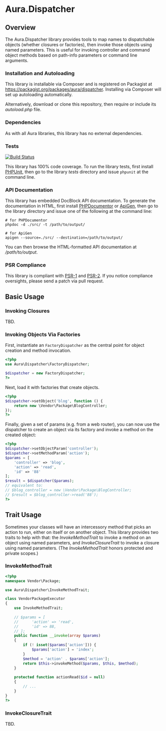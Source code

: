 # Aura.Dispatcher

## Overview

The Aura.Dispatcher library provides tools to map names to dispatchable objects
(whether closures or factories), then invoke those objects using named
parameters. This is useful for invoking controller and command object methods
based on path-info parameters or command line arguments.

### Installation and Autoloading

This library is installable via Composer and is registered on Packagist at
<https://packagist.org/packages/aura/dispatcher>. Installing via Composer will
set up autoloading automatically.

Alternatively, download or clone this repository, then require or include its
_autoload.php_ file.

### Dependencies

As with all Aura libraries, this library has no external dependencies.

### Tests

[![Build Status](https://travis-ci.org/auraphp/Aura.Dispatcher.png?branch=develop-2)](https://travis-ci.org/auraphp/Aura.Dispatcher)

This library has 100% code coverage. To run the library tests, first install
[PHPUnit][], then go to the library _tests_ directory and issue `phpunit` at
the command line.

[PHPUnit]: http://phpunit.de/manual/

### API Documentation

This library has embedded DocBlock API documentation. To generate the
documentation in HTML, first install [PHPDocumentor][] or [ApiGen][], then go
to the library directory and issue one of the following at the command line:

    # for PHPDocumentor
    phpdoc -d ./src/ -t /path/to/output/
    
    # for ApiGen
    apigen --source=./src/ --destination=/path/to/output/

You can then browse the HTML-formatted API documentation at _/path/to/output_.

[PHPDocumentor]: http://phpdoc.org/docs/latest/for-users/installation.html
[ApiGen]: http://apigen.org/#installation

### PSR Compliance

This library is compliant with [PSR-1][] and [PSR-2][]. If you notice
compliance oversights, please send a patch via pull request.

[PSR-1]: https://github.com/php-fig/fig-standards/blob/master/accepted/PSR-1-basic-coding-standard.md
[PSR-2]: https://github.com/php-fig/fig-standards/blob/master/accepted/PSR-2-coding-style-guide.md


## Basic Usage

### Invoking Closures

TBD.
 
### Invoking Objects Via Factories

First, instantiate an `FactoryDispatcher` as the central point for object
creation and method invocation.

```php
<?php
use Aura\Dispatcher\FactoryDispatcher;

$dispatcher = new FactoryDispatcher;
?>
```

Next, load it with factories that create objects.

```php
<?php
$dispatcher->setObject('blog', function () {
    return new \Vendor\Package\BlogController;
});
?>
```

Finally, given a set of params (e.g. from a web router), you can now use the
dispatcher to create an object via its factory and invoke a method on the created
object:

```php
<?php
$dispatcher->setObjectParam('controller');
$dispatcher->setMethodParam('action');
$params = [
    'controller' => 'blog',
    'action' => 'read',
    'id' => '88'
];
$result = $dispatcher($params);
// equivalent to:
// $blog_controller = new \Vendor\Package\BlogController;
// $result = $blog_controller->read('88');
?>
```

## Trait Usage

Sometimes your classes will have an intercessory method that picks an action
to run, either on itself or on another object. This library provides two
traits to help with that: the _InvokeMethodTrait_ to invoke a method on an
object using named parameters, and _InvokeClosureTrait_ to invoke a closure
using named parameters.  (The _InvokeMethodTrait_ honors protected and private
scopes.)

### InvokeMethodTrait

```php
<?php
namespace Vendor\Package;

use Aura\Dispatcher\InvokeMethodTrait;

class VendorPackageExecutor
{
    use InvokeMethodTrait;
    
    // $params = [
    //      'action' => 'read',
    //      'id' => 88,
    // ];
    public function __invoke(array $params)
    {
        if (! isset($params['action'])) {
            $params['action'] = 'index';
        }
        $method = 'action' . $params['action'];
        return $this->invokeMethod($params, $this, $method);
    }
    
    protected function actionRead($id = null)
    {
        // ...
    }
}
?>
```

### InvokeClosureTrait

TBD.
